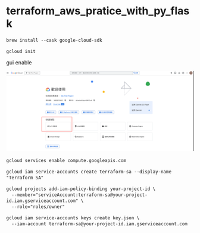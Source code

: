 # terraform_aws_pratice_with_py_flask



```commandline
brew install --cask google-cloud-sdk
```

```commandline
gcloud init
```


gui enable

![img.png](img.png)

```commandline
gcloud services enable compute.googleapis.com
```

```commandline
gcloud iam service-accounts create terraform-sa --display-name "Terraform SA"

```


```commandline
gcloud projects add-iam-policy-binding your-project-id \
  --member="serviceAccount:terraform-sa@your-project-id.iam.gserviceaccount.com" \
  --role="roles/owner"
```


```commandline
gcloud iam service-accounts keys create key.json \
  --iam-account terraform-sa@your-project-id.iam.gserviceaccount.com

```